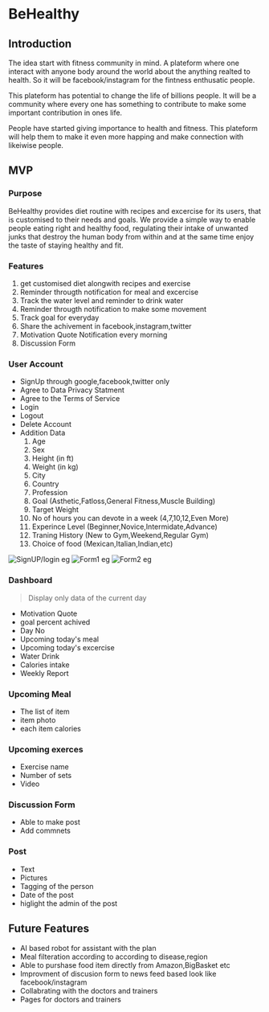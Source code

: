 # BeHealthy

## Introduction
The idea start with fitness community in mind. A plateform where one interact with anyone body around the world about the anything realted to health. So it will be facebook/instagram for the fintness enthusatic people.

This plateform has potential to change the life of billions people. It will be a community where every one has something to contribute to make some important contribution in ones life.

People have started giving importance to health and fitness. This plateform will help them to make it even more happing and make connection with likeiwise people.


## MVP

### Purpose
BeHealthy provides diet routine with recipes and excercise for its users, that is customised to their needs and goals. We provide a simple way to enable people eating right and healthy food, regulating their intake of unwanted junks that destroy the human body from within and at the same time enjoy the taste of staying healthy and fit.

### Features
1. get customised diet alongwith recipes and exercise 
1. Reminder througth notification for meal and excercise 
1. Track the water level and reminder to drink water
1. Reminder througth notification to make some movement
1. Track goal for everyday
1. Share the achivement in facebook,instagram,twitter
1. Motivation Quote Notification every morning
1. Discussion Form

### User Account
* SignUp through google,facebook,twitter only
* Agree to Data Privacy Statment
* Agree to the Terms of Service
* Login
* Logout
* Delete Account
* Addition Data
    1. Age
    1. Sex
    1. Height (in ft)
    1. Weight (in kg)
    1. City
    1. Country
    1. Profession
    1. Goal (Asthetic,Fatloss,General Fitness,Muscle Building)
    1. Target Weight
    1. No of hours you can devote in a week (4,7,10,12,Even More)
    1. Experince Level (Beginner,Novice,Intermidate,Advance)
    1. Traning History (New to Gym,Weekend,Regular Gym)
    1. Choice of food (Mexican,Italian,Indian,etc)

![SignUP/login eg](https://user-images.githubusercontent.com/25588116/86388270-1c1bb580-bcb2-11ea-8a9f-77c8d1e0c9b3.jpg)
![Form1 eg](https://user-images.githubusercontent.com/25588116/86388272-1de57900-bcb2-11ea-9ad4-7c7878a9fd27.jpg)
![Form2 eg](https://user-images.githubusercontent.com/25588116/86388276-1faf3c80-bcb2-11ea-97b3-b27883856fbb.jpg)


### Dashboard
> Display only data of the current day
* Motivation Quote
* goal percent achived
* Day No
* Upcoming today's meal
* Upcoming today's excercise
* Water Drink
* Calories intake
* Weekly Report

### Upcoming Meal
* The list of item
* item photo
* each item calories

### Upcoming exerces
* Exercise name
* Number of sets
* Video


### Discussion Form
* Able to make post
* Add commnets

### Post
* Text 
* Pictures
* Tagging of the person
* Date of the post
* higlight the admin of the post


## Future Features
* AI based robot for assistant with the plan
* Meal filteration according to according to disease,region
* Able to purshase food item directly from Amazon,BigBasket etc
* Improvment of discusion form to news feed based look like facebook/instagram
* Collabrating with the doctors and trainers 
* Pages for doctors and trainers




